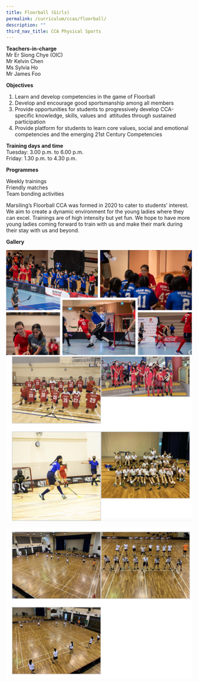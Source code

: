 ```yaml
---
title: Floorball (Girls)
permalink: /curriculum/ccas/floorball/
description: ""
third_nav_title: CCA Physical Sports
---
```

**Teachers-in-charge**  
Mr Er Siong Chye (OIC)  
Mr Kelvin Chen <br>
Ms Sylvia Ho<br>
Mr James Foo<br>

**Objectives**

1.  Learn and develop competencies in the game of Floorball
2.  Develop and encourage good sportsmanship among all members
3.  Provide opportunities for students to progressively develop CCA-specific knowledge, skills, values and&nbsp; attitudes through sustained participation
4.  Provide platform for students to learn core values, social and emotional competencies and the emerging 21st Century Competencies

**Training days and time**  
Tuesday: 3.00 p.m. to 6.00 p.m.  
Friday: 1.30 p.m. to 4.30 p.m.

**Programmes**

Weekly trainings  
Friendly matches  
Team bonding activities

Marsiling’s Floorball CCA was formed in 2020 to cater to students’ interest. We aim to create a dynamic environment for the young ladies where they can excel. Trainings are of high intensity but yet fun. We hope to have more young ladies coming forward to train with us and make their mark during their stay with us and beyond.

**Gallery**

![](/images/floorball%20collage.jpg) <br>
![Floorball (Girls)](/images/Floorball%20(Girls)_1.jpg)

![Floorball (Girls)](/images/Floorball%20(Girls)_2.jpg)